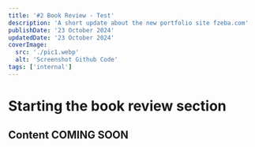 ```yaml
---
title: '#2 Book Review - Test'
description: 'A short update about the new portfolio site fzeba.com'
publishDate: '23 October 2024'
updatedDate: '23 October 2024'
coverImage:
  src: './pic1.webp'
  alt: 'Screenshot Github Code'
tags: ['internal']
---
```


# Starting the book review section

## Content COMING SOON
